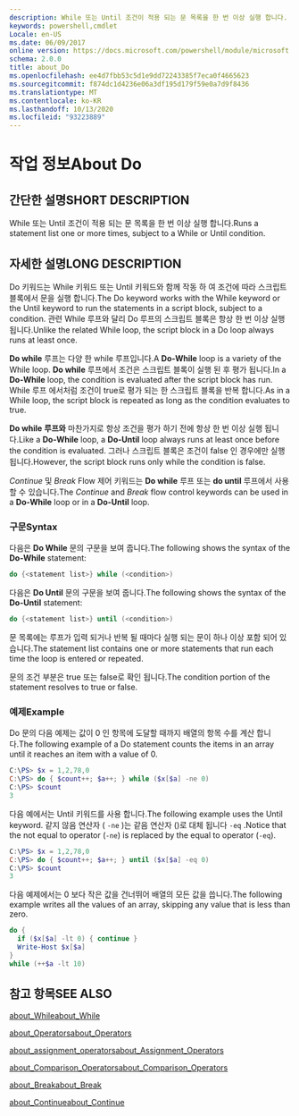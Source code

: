```yaml
---
description: While 또는 Until 조건이 적용 되는 문 목록을 한 번 이상 실행 합니다.
keywords: powershell,cmdlet
Locale: en-US
ms.date: 06/09/2017
online version: https://docs.microsoft.com/powershell/module/microsoft.powershell.core/about/about_do?view=powershell-7&WT.mc_id=ps-gethelp
schema: 2.0.0
title: about_Do
ms.openlocfilehash: ee4d7fbb53c5d1e9dd72243385f7eca0f4665623
ms.sourcegitcommit: f874dc1d4236e06a3df195d179f59e0a7d9f8436
ms.translationtype: MT
ms.contentlocale: ko-KR
ms.lasthandoff: 10/13/2020
ms.locfileid: "93223889"
---
```

# <a name="about-do"></a><span data-ttu-id="29f8c-104">작업 정보</span><span class="sxs-lookup"><span data-stu-id="29f8c-104">About Do</span></span>

## <a name="short-description"></a><span data-ttu-id="29f8c-105">간단한 설명</span><span class="sxs-lookup"><span data-stu-id="29f8c-105">SHORT DESCRIPTION</span></span>
<span data-ttu-id="29f8c-106">While 또는 Until 조건이 적용 되는 문 목록을 한 번 이상 실행 합니다.</span><span class="sxs-lookup"><span data-stu-id="29f8c-106">Runs a statement list one or more times, subject to a While or Until condition.</span></span>

## <a name="long-description"></a><span data-ttu-id="29f8c-107">자세한 설명</span><span class="sxs-lookup"><span data-stu-id="29f8c-107">LONG DESCRIPTION</span></span>

<span data-ttu-id="29f8c-108">Do 키워드는 While 키워드 또는 Until 키워드와 함께 작동 하 여 조건에 따라 스크립트 블록에서 문을 실행 합니다.</span><span class="sxs-lookup"><span data-stu-id="29f8c-108">The Do keyword works with the While keyword or the Until keyword to run the statements in a script block, subject to a condition.</span></span> <span data-ttu-id="29f8c-109">관련 While 루프와 달리 Do 루프의 스크립트 블록은 항상 한 번 이상 실행 됩니다.</span><span class="sxs-lookup"><span data-stu-id="29f8c-109">Unlike the related While loop, the script block in a Do loop always runs at least once.</span></span>

<span data-ttu-id="29f8c-110">**Do while** 루프는 다양 한 while 루프입니다.</span><span class="sxs-lookup"><span data-stu-id="29f8c-110">A **Do-While** loop is a variety of the While loop.</span></span> <span data-ttu-id="29f8c-111">**Do while** 루프에서 조건은 스크립트 블록이 실행 된 후 평가 됩니다.</span><span class="sxs-lookup"><span data-stu-id="29f8c-111">In a **Do-While** loop, the condition is evaluated after the script block has run.</span></span> <span data-ttu-id="29f8c-112">While 루프 에서처럼 조건이 true로 평가 되는 한 스크립트 블록을 반복 합니다.</span><span class="sxs-lookup"><span data-stu-id="29f8c-112">As in a While loop, the script block is repeated as long as the condition evaluates to true.</span></span>

<span data-ttu-id="29f8c-113">**Do while** **루프와** 마찬가지로 항상 조건을 평가 하기 전에 항상 한 번 이상 실행 됩니다.</span><span class="sxs-lookup"><span data-stu-id="29f8c-113">Like a **Do-While** loop, a **Do-Until** loop always runs at least once before the condition is evaluated.</span></span> <span data-ttu-id="29f8c-114">그러나 스크립트 블록은 조건이 false 인 경우에만 실행 됩니다.</span><span class="sxs-lookup"><span data-stu-id="29f8c-114">However, the script block runs only while the condition is false.</span></span>

<span data-ttu-id="29f8c-115">*Continue* 및 *Break* Flow 제어 키워드는 **Do while** 루프 또는 **do until** 루프에서 사용할 수 있습니다.</span><span class="sxs-lookup"><span data-stu-id="29f8c-115">The *Continue* and *Break* flow control keywords can be used in a **Do-While** loop or in a **Do-Until** loop.</span></span>

### <a name="syntax"></a><span data-ttu-id="29f8c-116">구문</span><span class="sxs-lookup"><span data-stu-id="29f8c-116">Syntax</span></span>

<span data-ttu-id="29f8c-117">다음은 **Do While** 문의 구문을 보여 줍니다.</span><span class="sxs-lookup"><span data-stu-id="29f8c-117">The following shows the syntax of the **Do-While** statement:</span></span>

```powershell
do {<statement list>} while (<condition>)
```

<span data-ttu-id="29f8c-118">다음은 **Do Until** 문의 구문을 보여 줍니다.</span><span class="sxs-lookup"><span data-stu-id="29f8c-118">The following shows the syntax of the **Do-Until** statement:</span></span>

```powershell
do {<statement list>} until (<condition>)
```

<span data-ttu-id="29f8c-119">문 목록에는 루프가 입력 되거나 반복 될 때마다 실행 되는 문이 하나 이상 포함 되어 있습니다.</span><span class="sxs-lookup"><span data-stu-id="29f8c-119">The statement list contains one or more statements that run each time the loop is entered or repeated.</span></span>

<span data-ttu-id="29f8c-120">문의 조건 부분은 true 또는 false로 확인 됩니다.</span><span class="sxs-lookup"><span data-stu-id="29f8c-120">The condition portion of the statement resolves to true or false.</span></span>

### <a name="example"></a><span data-ttu-id="29f8c-121">예제</span><span class="sxs-lookup"><span data-stu-id="29f8c-121">Example</span></span>

<span data-ttu-id="29f8c-122">Do 문의 다음 예제는 값이 0 인 항목에 도달할 때까지 배열의 항목 수를 계산 합니다.</span><span class="sxs-lookup"><span data-stu-id="29f8c-122">The following example of a Do statement counts the items in an array until it reaches an item with a value of 0.</span></span>

```powershell
C:\PS> $x = 1,2,78,0
C:\PS> do { $count++; $a++; } while ($x[$a] -ne 0)
C:\PS> $count
3
```

<span data-ttu-id="29f8c-123">다음 예에서는 Until 키워드를 사용 합니다.</span><span class="sxs-lookup"><span data-stu-id="29f8c-123">The following example uses the Until keyword.</span></span> <span data-ttu-id="29f8c-124">같지 않음 연산자 ( `-ne` )는 같음 연산자 ()로 대체 됩니다 `-eq` .</span><span class="sxs-lookup"><span data-stu-id="29f8c-124">Notice that the not equal to operator (`-ne`) is replaced by the equal to operator (`-eq`).</span></span>

```powershell
C:\PS> $x = 1,2,78,0
C:\PS> do { $count++; $a++; } until ($x[$a] -eq 0)
C:\PS> $count
3
```

<span data-ttu-id="29f8c-125">다음 예제에서는 0 보다 작은 값을 건너뛰어 배열의 모든 값을 씁니다.</span><span class="sxs-lookup"><span data-stu-id="29f8c-125">The following example writes all the values of an array, skipping any value that is less than zero.</span></span>

```powershell
do {
  if ($x[$a] -lt 0) { continue }
  Write-Host $x[$a]
}
while (++$a -lt 10)
```

## <a name="see-also"></a><span data-ttu-id="29f8c-126">참고 항목</span><span class="sxs-lookup"><span data-stu-id="29f8c-126">SEE ALSO</span></span>

[<span data-ttu-id="29f8c-127">about_While</span><span class="sxs-lookup"><span data-stu-id="29f8c-127">about_While</span></span>](about_While.md)

[<span data-ttu-id="29f8c-128">about_Operators</span><span class="sxs-lookup"><span data-stu-id="29f8c-128">about_Operators</span></span>](about_Operators.md)

[<span data-ttu-id="29f8c-129">about_assignment_operators</span><span class="sxs-lookup"><span data-stu-id="29f8c-129">about_Assignment_Operators</span></span>](about_Assignment_Operators.md)

[<span data-ttu-id="29f8c-130">about_Comparison_Operators</span><span class="sxs-lookup"><span data-stu-id="29f8c-130">about_Comparison_Operators</span></span>](about_Comparison_Operators.md)

[<span data-ttu-id="29f8c-131">about_Break</span><span class="sxs-lookup"><span data-stu-id="29f8c-131">about_Break</span></span>](about_Break.md)

[<span data-ttu-id="29f8c-132">about_Continue</span><span class="sxs-lookup"><span data-stu-id="29f8c-132">about_Continue</span></span>](about_Continue.md)
